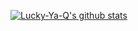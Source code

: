 [![Lucky-Ya-Q's github stats](https://github-readme-stats.vercel.app/api?username=Lucky-Ya-Q&show_icons=true&theme=onedark)](https://github.com/Lucky-Ya-Q/Lucky-Ya-Q)
